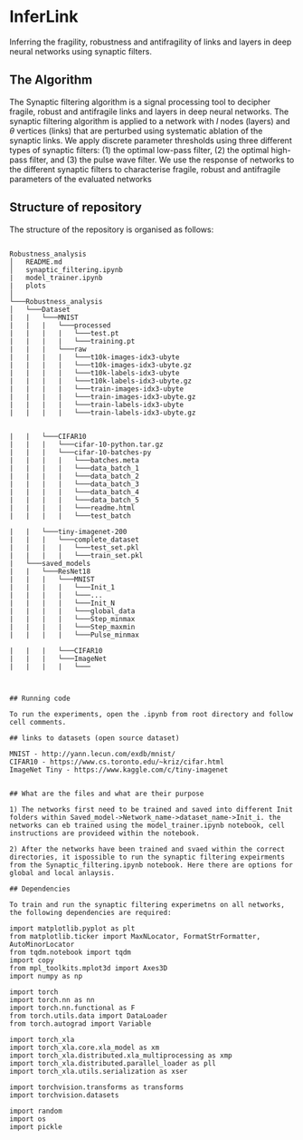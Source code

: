# InferLink
Inferring the fragility, robustness and antifragility of links and layers in deep neural networks using synaptic filters.

## The Algorithm

The Synaptic filtering algorithm is a signal processing tool to decipher fragile, robust and antifragile links and layers in deep neural networks. The synaptic filtering algorithm is applied to a network with $`l`$ nodes (layers) and $`\theta`$ vertices (links) that are perturbed using systematic ablation of the synaptic links. We apply discrete parameter thresholds using three different types of synaptic filters: (1) the optimal low-pass filter, (2) the optimal high-pass filter, and (3) the pulse wave filter. We use the response of networks to the different synaptic filters to characterise fragile, robust and antifragile parameters of the evaluated networks       

## Structure of repository

The structure of the repository is organised as follows:

```

Robustness_analysis
│   README.md
│   synaptic_filtering.ipynb
|   model_trainer.ipynb
|   plots
│
└───Robustness_analysis
│   └───Dataset
|   |   └───MNIST
|   |   |   └───processed
|   |   |   |   └───test.pt
|   |   |   |   └───training.pt
|   |   |   └───raw
|   |   |   |   └───t10k-images-idx3-ubyte
|   |   |   |   └───t10k-images-idx3-ubyte.gz
|   |   |   |   └───t10k-labels-idx3-ubyte
|   |   |   |   └───t10k-labels-idx3-ubyte.gz
|   |   |   |   └───train-images-idx3-ubyte
|   |   |   |   └───train-images-idx3-ubyte.gz
|   |   |   |   └───train-labels-idx3-ubyte
|   |   |   |   └───train-labels-idx3-ubyte.gz


|   |   └───CIFAR10
|   |   |   └───cifar-10-python.tar.gz
|   |   |   └───cifar-10-batches-py
|   |   |   |   └───batches.meta
|   |   |   |   └───data_batch_1
|   |   |   |   └───data_batch_2
|   |   |   |   └───data_batch_3
|   |   |   |   └───data_batch_4
|   |   |   |   └───data_batch_5
|   |   |   |   └───readme.html
|   |   |   |   └───test_batch

|   |   └───tiny-imagenet-200
|   |   |   └───complete_dataset
|   |   |   |   └───test_set.pkl
|   |   |   |   └───train_set.pkl
|   └───saved_models
|   |   └───ResNet18
|   |   |   └───MNIST
|   |   |   |   └───Init_1
|   |   |   |   └───...
|   |   |   |   └───Init_N
|   |   |   |   └───global_data
|   |   |   |   └───Step_minmax
|   |   |   |   └───Step_maxmin
|   |   |   |   └───Pulse_minmax

|   |   |   └───CIFAR10
|   |   |   └───ImageNet
|   |   |   |   └───



## Running code

To run the experiments, open the .ipynb from root directory and follow cell comments. 

## links to datasets (open source dataset)

MNIST - http://yann.lecun.com/exdb/mnist/
CIFAR10 - https://www.cs.toronto.edu/~kriz/cifar.html
ImageNet Tiny - https://www.kaggle.com/c/tiny-imagenet


## What are the files and what are their purpose

1) The networks first need to be trained and saved into different Init folders within Saved_model->Network_name->dataset_name->Init_i. the networks can eb trained using the model_trainer.ipynb notebook, cell instructions are provideed within the notebook.

2) After the networks have been trained and svaed within the correct directories, it ispossible to run the synaptic filtering expeirments from the Synaptic_filtering.ipynb notebook. Here there are options for global and local anlaysis.

## Dependencies

To train and run the synaptic filtering experimetns on all networks, the following dependencies are required:

import matplotlib.pyplot as plt
from matplotlib.ticker import MaxNLocator, FormatStrFormatter, AutoMinorLocator
from tqdm.notebook import tqdm
import copy
from mpl_toolkits.mplot3d import Axes3D
import numpy as np

import torch
import torch.nn as nn
import torch.nn.functional as F
from torch.utils.data import DataLoader
from torch.autograd import Variable

import torch_xla
import torch_xla.core.xla_model as xm
import torch_xla.distributed.xla_multiprocessing as xmp
import torch_xla.distributed.parallel_loader as pll
import torch_xla.utils.serialization as xser

import torchvision.transforms as transforms
import torchvision.datasets

import random
import os
import pickle


